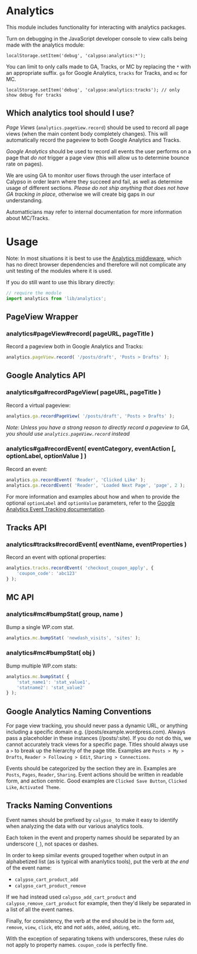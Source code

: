 Analytics
=========

This module includes functionality for interacting with analytics packages.

Turn on debugging in the JavaScript developer console to view calls being made with the analytics module:

`localStorage.setItem('debug', 'calypso:analytics:*');`

You can limit to only calls made to GA, Tracks, or MC by replacing the `*` with an appropriate suffix. `ga` for Google Analytics, `tracks` for Tracks, and `mc` for MC.

`localStorage.setItem('debug', 'calypso:analytics:tracks'); // only show debug for tracks`


## Which analytics tool should I use?

*Page Views* (`analytics.pageView.record`) should be used to record all page views (when the main content body completely changes). This will automatically record the pageview to both Google Analytics and Tracks.

*Google Analytics* should be used to record all events the user performs on a page that *do not* trigger a page view (this will allow us to determine bounce rate on pages).

We are using GA to monitor user flows through the user interface of Calypso in order learn where they succeed and fail, as well as determine usage of different sections. *Please do not ship anything that does not have GA tracking in place*, otherwise we will create big gaps in our understanding.

Automatticians may refer to internal documentation for more information about MC/Tracks.

# Usage

Note: In most situations it is best to use the [Analytics middleware](https://github.com/Automattic/wp-calypso/tree/master/client/state/analytics), which has no direct browser dependencies and therefore will not complicate any unit testing of the modules where it is used.

If you do still want to use this library directly:
```js
// require the module
import analytics from 'lib/analytics';

```

## PageView Wrapper

### analytics#pageView#record( pageURL, pageTitle )

Record a pageview both in Google Analytics and Tracks:

```js
analytics.pageView.record( '/posts/draft', 'Posts > Drafts' );
```


## Google Analytics API

### analytics#ga#recordPageView( pageURL, pageTitle )

Record a virtual pageview:

```js
analytics.ga.recordPageView( '/posts/draft', 'Posts > Drafts' );
```

*Note: Unless you have a strong reason to directly record a pageview to GA, you should use `analytics.pageView.record` instead*

### analytics#ga#recordEvent( eventCategory, eventAction [, optionLabel, optionValue ] )

Record an event:

```js
analytics.ga.recordEvent( 'Reader', 'Clicked Like' );
analytics.ga.recordEvent( 'Reader', 'Loaded Next Page', 'page', 2 );
```

For more information and examples about how and when to provide the optional `optionLabel` and `optionValue` parameters, refer to the [Google Analytics Event Tracking documentation](https://developers.google.com/analytics/devguides/collection/analyticsjs/events#overview).

## Tracks API

### analytics#tracks#recordEvent( eventName, eventProperties )

Record an event with optional properties:

```js
analytics.tracks.recordEvent( 'checkout_coupon_apply', {
	'coupon_code': 'abc123'
} );
```

## MC API

### analytics#mc#bumpStat( group, name )

Bump a single WP.com stat.

```js
analytics.mc.bumpStat( 'newdash_visits', 'sites' );
```

### analytics#mc#bumpStat( obj )

Bump multiple WP.com stats:

```js
analytics.mc.bumpStat( {
	'stat_name1': 'stat_value1',
	'statname2': 'stat_value2'
} );
```

## Google Analytics Naming Conventions

For page view tracking, you should never pass a dynamic URL, or anything including a specific domain e.g. (/posts/example.wordpress.com). Always pass a placeholder in these instances (/posts/:site). If you do not do this, we cannot accurately track views for a specific page. Titles should always use a ` > ` to break up the hierarchy of the page title. Examples are `Posts > My > Drafts`, `Reader > Following > Edit`, `Sharing > Connections`.

Events should be categorized by the section they are in. Examples are `Posts`, `Pages`, `Reader`, `Sharing`. Event actions should be written in readable form, and action centric. Good examples are `Clicked Save Button`, `Clicked Like`, `Activated Theme`.

## Tracks Naming Conventions

Event names should be prefixed by `calypso_` to make it easy to identify when analyzing the data with our various analytics tools.

Each token in the event and property names should be separated by an underscore (`_`), not spaces or dashes.

In order to keep similar events grouped together when output in an alphabetized list (as is typical with ananlytics tools), put the verb at _the end_ of the event name:

* `calypso_cart_product_add`
* `calypso_cart_product_remove`

If we had instead used `calypso_add_cart_product` and `calypso_remove_cart_product` for example, then they'd likely be separated in a list of all the event names.

Finally, for consistency, the verb at the end should be in the form `add`, `remove`, `view`, `click`, etc and _not_ `adds`, `added`, `adding`, etc.

With the exception of separating tokens with underscores, these rules do not apply to property names. `coupon_code` is perfectly fine.
